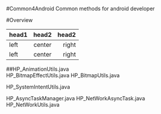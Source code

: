 #Common4Android
  Common methods for android developer
  
#Overview

head1 | head2  | head2
------|:------:|------:
left  | center | right
left  | center | right

##HP_AnimationUtils.java  
HP_BitmapEffectUtils.java
HP_BitmapUtils.java

HP_SystemIntentUtils.java

HP_AsyncTaskManager.java
HP_NetWorkAsyncTask.java
HP_NetWorkUtils.java